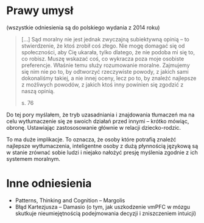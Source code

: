 # Prawy umysł

(wszystkie odniesienia są do polskiego wydania z 2014 roku)

> [...] Sąd moralny nie jest jednak zwyczajną subiektywną opinią
> – to stwierdzenie, że ktoś zrobił coś złego.
> Nie mogę domagać się od społeczności, aby Cię ukarała, tylko dlatego,
> że nie podoba mi się to, co robisz. Muszę wskazać coś, co wykracza
> poza moje osobiste preferencje. Właśnie temu służy rozumowanie
> moralne. Zajmujemy się nim nie po to, by odtworzyć rzeczywiste powody,
> z jakich sami dokonaliśmy takiej, a nie innej oceny, lecz po to,
> by znaleźć najlepsze z możliwych powodów, z jakich ktoś inny
> powinien się zgodzić z naszą opinią.
>
> s. 76

Do tej pory myślałem, że tryb uzasadniania i znajdowania tłumaczeń
ma na celu wytłumaczenie się ze swoich działań przed innymi
– krótko mówiąc, obronę. Ustawiając zastososowanie głównie w relacji dziecko-rodzic.

To ma duże implikacje. To oznacza, że osoby które potrafią znaleźć
najlepsze wytłumaczenia, inteligentne osoby z dużą płynnością językową
są w stanie zrównać sobie ludzi i niejako nałożyć presję myślenia
zgodnie z ich systemem moralnym.



# Inne odniesienia

- Patterns, Thinking and Cognition – Margolis
- Błąd Kartezjusza – Damasio (o tym, jak uszkodzenie vmPFC w mózgu skutkuje nieumiejętnością podejmowania decyzji i zniszczeniem intuicji)